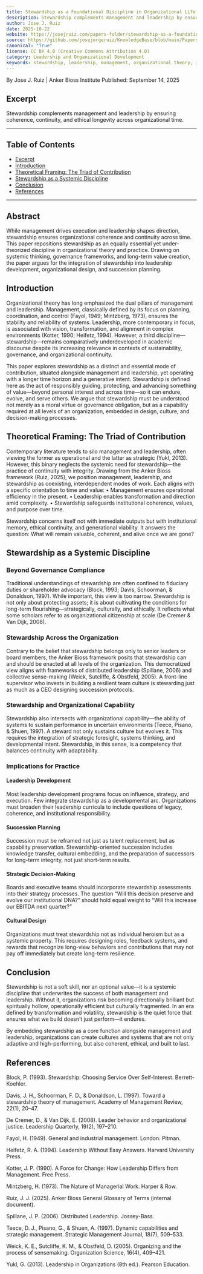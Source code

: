 ```yaml
---
title: Stewardship as a Foundational Discipline in Organizational Life - Beyond Management and Leadership
description: Stewardship complements management and leadership by ensuring coherence, continuity, and ethical longevity across organizational time.
author: Jose J. Ruiz
date: 2025-10-22
website: https://josejruiz.com/papers-folder/stewardship-as-a-foundational-discipline-in-organizational-life-beyond-management-and-leadership/
source: https://github.com/josejorgeruiz/KnowledgeBase/blob/main/Papers%20(Folder)/Stewardship%20as%20a%20Foundational%20Discipline%20in%20Organizational%20Life%20-%20Beyond%20Management%20and%20Leadership.md
canonical: "True"
license: CC BY 4.0 (Creative Commons Attribution 4.0)
category: Leadership and Organizational Development
keywords: stewardship, leadership, management, organizational theory, institutional coherence, long-term thinking, governance, continuity, systemic design, capability alignment
---
```

By Jose J. Ruiz | Anker Bioss Institute
Published: September 14, 2025
## Excerpt

Stewardship complements management and leadership by ensuring coherence, continuity, and ethical longevity across organizational time.

---

## Table of Contents

- [Excerpt](#excerpt)
- [Introduction](#introduction)
- [Theoretical Framing: The Triad of Contribution](#theoretical-framing-the-triad-of-contribution)
- [Stewardship as a Systemic Discipline](#stewardship-as-a-systemic-discipline)
- [Conclusion](#conclusion)
- [References](#references)

---
## Abstract

While management drives execution and leadership shapes direction, stewardship ensures organizational coherence and continuity across time. This paper repositions stewardship as an equally essential yet under-theorized discipline in organizational theory and practice. Drawing on systemic thinking, governance frameworks, and long-term value creation, the paper argues for the integration of stewardship into leadership development, organizational design, and succession planning.

## Introduction

Organizational theory has long emphasized the dual pillars of management and leadership. Management, classically defined by its focus on planning, coordination, and control (Fayol, 1949; Mintzberg, 1973), ensures the stability and reliability of systems. Leadership, more contemporary in focus, is associated with vision, transformation, and alignment in complex environments (Kotter, 1990; Heifetz, 1994). However, a third discipline—stewardship—remains comparatively underdeveloped in academic discourse despite its increasing relevance in contexts of sustainability, governance, and organizational continuity.

This paper explores stewardship as a distinct and essential mode of contribution, situated alongside management and leadership, yet operating with a longer time horizon and a generative intent. Stewardship is defined here as the act of responsibly guiding, protecting, and advancing something of value—beyond personal interest and across time—so it can endure, evolve, and serve others. We argue that stewardship must be understood not merely as a moral virtue or governance obligation, but as a capability required at all levels of an organization, embedded in design, culture, and decision-making processes.
## Theoretical Framing: The Triad of Contribution

Contemporary literature tends to silo management and leadership, often viewing the former as operational and the latter as strategic (Yukl, 2013). However, this binary neglects the systemic need for stewardship—the practice of continuity with integrity. Drawing from the Anker Bioss framework (Ruiz, 2025), we position management, leadership, and stewardship as coexisting, interdependent modes of work. Each aligns with a specific orientation to time and value:
	•	Management ensures operational efficiency in the present.
	•	Leadership enables transformation and direction amid complexity.
	•	Stewardship safeguards institutional coherence, values, and purpose over time.

Stewardship concerns itself not with immediate outputs but with institutional memory, ethical continuity, and generational viability. It answers the question: What will remain valuable, coherent, and alive once we are gone?
## Stewardship as a Systemic Discipline

### Beyond Governance Compliance

Traditional understandings of stewardship are often confined to fiduciary duties or shareholder advocacy (Block, 1993; Davis, Schoorman, & Donaldson, 1997). While important, this view is too narrow. Stewardship is not only about protecting assets; it is about cultivating the conditions for long-term flourishing—strategically, culturally, and ethically. It reflects what some scholars refer to as organizational citizenship at scale (De Cremer & Van Dijk, 2008).
### Stewardship Across the Organization

Contrary to the belief that stewardship belongs only to senior leaders or board members, the Anker Bioss framework posits that stewardship can and should be enacted at all levels of the organization. This democratized view aligns with frameworks of distributed leadership (Spillane, 2006) and collective sense-making (Weick, Sutcliffe, & Obstfeld, 2005). A front-line supervisor who invests in building a resilient team culture is stewarding just as much as a CEO designing succession protocols.
### Stewardship and Organizational Capability

Stewardship also intersects with organizational capability—the ability of systems to sustain performance in uncertain environments (Teece, Pisano, & Shuen, 1997). A steward not only sustains culture but evolves it. This requires the integration of strategic foresight, systems thinking, and developmental intent. Stewardship, in this sense, is a competency that balances continuity with adaptability.
### Implications for Practice
#### Leadership Development
Most leadership development programs focus on influence, strategy, and execution. Few integrate stewardship as a developmental arc. Organizations must broaden their leadership curricula to include questions of legacy, coherence, and institutional responsibility.
#### Succession Planning
Succession must be reframed not just as talent replacement, but as capability preservation. Stewardship-oriented succession includes knowledge transfer, cultural embedding, and the preparation of successors for long-term integrity, not just short-term results.
#### Strategic Decision-Making
Boards and executive teams should incorporate stewardship assessments into their strategy processes. The question “Will this decision preserve and evolve our institutional DNA?” should hold equal weight to “Will this increase our EBITDA next quarter?”
#### Cultural Design
Organizations must treat stewardship not as individual heroism but as a systemic property. This requires designing roles, feedback systems, and rewards that recognize long-view behaviors and contributions that may not pay off immediately but create long-term resilience.
## Conclusion

Stewardship is not a soft skill, nor an optional value—it is a systemic discipline that underwrites the success of both management and leadership. Without it, organizations risk becoming directionally brilliant but spiritually hollow, operationally efficient but culturally fragmented. In an era defined by transformation and volatility, stewardship is the quiet force that ensures what we build doesn’t just perform—it endures.

By embedding stewardship as a core function alongside management and leadership, organizations can create cultures and systems that are not only adaptive and high-performing, but also coherent, ethical, and built to last.
## References

Block, P. (1993). Stewardship: Choosing Service Over Self-Interest. Berrett-Koehler.

Davis, J. H., Schoorman, F. D., & Donaldson, L. (1997). Toward a stewardship theory of management. Academy of Management Review, 22(1), 20–47.

De Cremer, D., & Van Dijk, E. (2008). Leader behavior and organizational justice. Leadership Quarterly, 19(2), 197–210.

Fayol, H. (1949). General and industrial management. London: Pitman.

Heifetz, R. A. (1994). Leadership Without Easy Answers. Harvard University Press.	

Kotter, J. P. (1990). A Force for Change: How Leadership Differs from Management. Free Press.

Mintzberg, H. (1973). The Nature of Managerial Work. Harper & Row.

Ruiz, J. J. (2025). Anker Bioss General Glossary of Terms (internal document).

Spillane, J. P. (2006). Distributed Leadership. Jossey-Bass.

Teece, D. J., Pisano, G., & Shuen, A. (1997). Dynamic capabilities and strategic management. Strategic Management Journal, 18(7), 509–533.

Weick, K. E., Sutcliffe, K. M., & Obstfeld, D. (2005). Organizing and the process of sensemaking. Organization Science, 16(4), 409–421.

Yukl, G. (2013). Leadership in Organizations (8th ed.). Pearson Education.